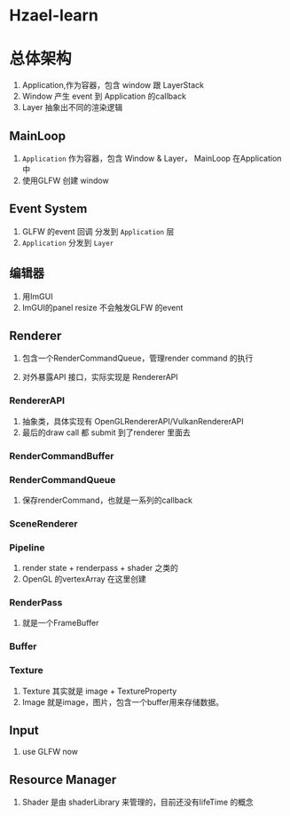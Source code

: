 # Hzael-learn

# 总体架构
1. Application,作为容器，包含 window 跟 LayerStack
2. Window 产生 event 到 Application 的callback
3. Layer 抽象出不同的渲染逻辑

## MainLoop

1. `Application`  作为容器，包含 Window & Layer， MainLoop 在Application中
2.  使用GLFW 创建 window

## Event System

1. GLFW 的event 回调 分发到 `Application` 层
2. `Application` 分发到 `Layer` 

## 编辑器

1. 用ImGUI
2. ImGUI的panel resize 不会触发GLFW 的event

## Renderer
1. 包含一个RenderCommandQueue，管理render command 的执行

2. 对外暴露API 接口，实际实现是 RendererAPI

### RendererAPI
1. 抽象类，具体实现有 OpenGLRendererAPI/VulkanRendererAPI
2. 最后的draw call 都 submit 到了renderer 里面去

### RenderCommandBuffer
### RenderCommandQueue
1. 保存renderCommand，也就是一系列的callback
### SceneRenderer
### Pipeline
1. render state + renderpass + shader 之类的
2. OpenGL 的vertexArray 在这里创建
### RenderPass
1. 就是一个FrameBuffer
### Buffer
### Texture
1. Texture 其实就是 image + TextureProperty 
2. Image 就是image，图片，包含一个buffer用来存储数据。

## Input

1. use GLFW now

## Resource Manager

1. Shader 是由 shaderLibrary 来管理的，目前还没有lifeTime 的概念